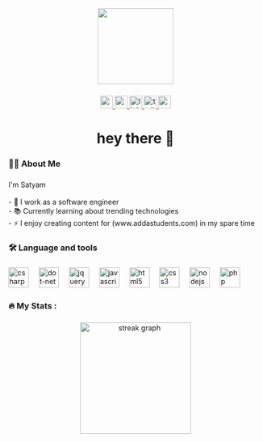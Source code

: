 <div align="center">
  <img height="150" src="https://media1.giphy.com/media/v1.Y2lkPTc5MGI3NjExOG81ejBqcDFzajgzejZiM2d3cmtoenppOHUzNzVta3M4Y2NpM3kzZSZlcD12MV9pbnRlcm5hbF9naWZfYnlfaWQmY3Q9Zw/qgQUggAC3Pfv687qPC/giphy.gif"/>
</div>

###

<div align="center">
 <a href="https://techmasala.addastudents.com/" target="_blank">
    <img src="https://cdn-icons-png.flaticon.com/512/5602/5602732.png" height="25" alt="web logo"  />
  </a>
  <a href="https://play.google.com/store/apps/details?id=com.students.adda.techmasala" target="_blank">
    <img src="https://techmasala.addastudents.com/wp-content/uploads/2020/06/playstore-tech2ez.jpg" height="25" alt="app logo"  />
  </a>
  <a href="https://www.linkedin.com/in/satyamparkash/" target="_blank">
    <img src="https://img.shields.io/static/v1?message=LinkedIn&logo=linkedin&label=&color=0077B5&logoColor=white&labelColor=&style=for-the-badge" height="25" alt="linkedin logo"  />
  </a>
  <a href="https://twitter.com/satyamparkash" target="_blank">
    <img src="https://img.shields.io/static/v1?message=Twitter&logo=twitter&label=&color=1DA1F2&logoColor=white&labelColor=&style=for-the-badge" height="25" alt="twitter logo"  />
  </a>
  <a href="https://www.youtube.com/channel/UCRKsVdnC8NLh9EA_Y4pnh3g?sub_confirmation=1" target="_blank">
    <img src="https://img.shields.io/static/v1?message=Youtube&logo=youtube&label=&color=FF0000&logoColor=white&labelColor=&style=for-the-badge" height="25" alt="youtube logo"  />
  </a>
</div>

###

<h1 align="center">hey there 👋</h1>

###

<h3 align="left">👩‍💻  About Me</h3>

###

<p align="left">I'm Satyam <br><br>- 🔭 I work as a software engineer<br>- 📚 Currently learning about trending technologies<br>- ⚡ I enjoy creating content for (www.addastudents.com) in my spare time</p>

###

<h3 align="left">🛠 Language and tools</h3>

###

<div align="left">
  <img src="https://cdn.jsdelivr.net/gh/devicons/devicon/icons/csharp/csharp-original.svg" height="40" alt="csharp logo"  />
  <img width="12" />
  <img src="https://cdn.jsdelivr.net/gh/devicons/devicon/icons/dot-net/dot-net-plain-wordmark.svg" height="40" alt="dot-net logo"  />
  <img width="12" />
  <img src="https://cdn.jsdelivr.net/gh/devicons/devicon/icons/jquery/jquery-original.svg" height="40" alt="jquery logo"  />
  <img width="12" />
  <img src="https://cdn.jsdelivr.net/gh/devicons/devicon/icons/javascript/javascript-original.svg" height="40" alt="javascript logo"  />
  <img width="12" />
  <img src="https://cdn.jsdelivr.net/gh/devicons/devicon/icons/html5/html5-original.svg" height="40" alt="html5 logo"  />
  <img width="12" />
  <img src="https://cdn.jsdelivr.net/gh/devicons/devicon/icons/css3/css3-original.svg" height="40" alt="css3 logo"  />
  <img width="12" />
  <img src="https://cdn.jsdelivr.net/gh/devicons/devicon/icons/nodejs/nodejs-original.svg" height="40" alt="nodejs logo"  />
  <img width="12" />
  <img src="https://cdn.jsdelivr.net/gh/devicons/devicon/icons/php/php-original.svg" height="40" alt="php logo"  />
</div>

###

<h3 align="left">🔥   My Stats :</h3>

###

<div align="center">
  <img src="https://streak-stats.demolab.com?user=Satyam-Parkash&locale=en&mode=daily&theme=dark&hide_border=false&border_radius=5&order=3" height="220" alt="streak graph"  />
</div>

###
